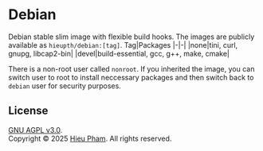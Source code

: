 # Debian
Debian stable slim image with flexible build hooks. The images are publicly available as `hieupth/debian:[tag]`.
Tag|Packages
|-|-|
|none|tini, curl, gnupg, libcap2-bin|
|devel|build-essential, gcc, g++, make, cmake|

There is a non-root user called `nonroot`. If you inherited the image, you can switch user to root to install neccessary packages and then switch back to `debian` user for security purposes.
## License
[GNU AGPL v3.0](LICENSE).<br>
Copyright &copy; 2025 [Hieu Pham](https://github.com/hieupth). All rights reserved.